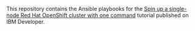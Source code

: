 This repository contains the Ansible playbooks for the [Spin up a single-node Red Hat OpenShift cluster with one command](https://developer.ibm.com/tutorials/spin-up-a-single-node-openshift-cluster-with-one-command/) tutorial published on IBM Developer.
